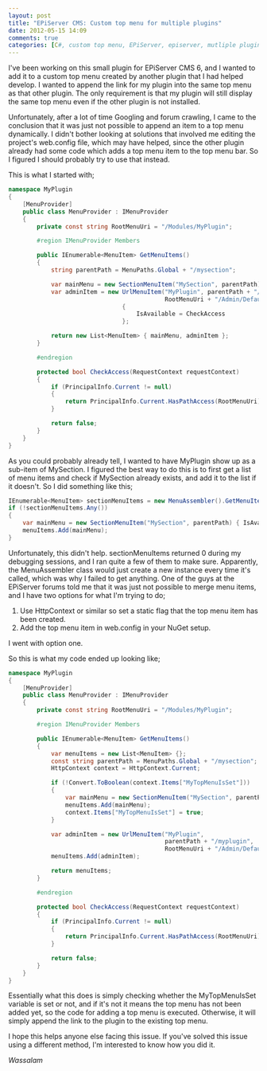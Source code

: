 ```yaml
---
layout: post
title: "EPiServer CMS: Custom top menu for multiple plugins"
date: 2012-05-15 14:09
comments: true
categories: [C#, custom top menu, EPiServer, episerver, mutliple plugins, Web Development]
---
```

I've been working on this small plugin for EPiServer CMS 6, and I wanted to add it to a custom top menu created by another plugin that I had helped develop. I wanted to append the link for my plugin into the same top menu as that other plugin. The only requirement is that my plugin will still display the same top menu even if the other plugin is not installed.

Unfortunately, after a lot of time Googling and forum crawling, I came to the conclusion that it was just not possible to append an item to a top menu dynamically. I didn't bother looking at solutions that involved me editing the project's web.config file, which may have helped, since the other plugin already had some code which adds a top menu item to the top menu bar. So I figured I should probably try to use that instead.

<!--more-->

This is what I started with;

```csharp
namespace MyPlugin
{
    [MenuProvider]
    public class MenuProvider : IMenuProvider
    {
        private const string RootMenuUri = "/Modules/MyPlugin";

        #region IMenuProvider Members

        public IEnumerable<MenuItem> GetMenuItems()
        {
            string parentPath = MenuPaths.Global + "/mysection";

            var mainMenu = new SectionMenuItem("MySection", parentPath) { IsAvailable = CheckAccess };
            var adminItem = new UrlMenuItem("MyPlugin", parentPath + "/myplugin",
                                            RootMenuUri + "/Admin/Default.aspx")
                                {
                                    IsAvailable = CheckAccess
                                };

            return new List<MenuItem> { mainMenu, adminItem };
        }

        #endregion

        protected bool CheckAccess(RequestContext requestContext)
        {
            if (PrincipalInfo.Current != null)
            {
                return PrincipalInfo.Current.HasPathAccess(RootMenuUri) || PrincipalInfo.HasAdminAccess;
            }

            return false;
        }
    }
}
```

As you could probably already tell, I wanted to have MyPlugin show up as a sub-item of MySection. I figured the best way to do this is to first get a list of menu items and check if MySection already exists, and add it to the list if it doesn't. So I did something like this;

```csharp
IEnumerable<MenuItem> sectionMenuItems = new MenuAssembler().GetMenuItems(parentPath, 1);
if (!sectionMenuItems.Any())
{
    var mainMenu = new SectionMenuItem("MySection", parentPath) { IsAvailable = CheckAccess };
    menuItems.Add(mainMenu);
}
```

Unfortunately, this didn't help. sectionMenuItems returned 0 during my debugging sessions, and I ran quite a few of them to make sure. Apparently, the MenuAssembler class would just create a new instance every time it's called, which was why I failed to get anything. One of the guys at the EPiServer forums told me that it was just not possible to merge menu items, and I have two options for what I'm trying to do;
<ol>
	<li>Use HttpContext or similar so set a static flag that the top menu item has been created.</li>
	<li>Add the top menu item in web.config in your NuGet setup.</li>
</ol>

I went with option one.

So this is what my code ended up looking like;

```csharp
namespace MyPlugin
{
    [MenuProvider]
    public class MenuProvider : IMenuProvider
    {
        private const string RootMenuUri = "/Modules/MyPlugin";

        #region IMenuProvider Members

        public IEnumerable<MenuItem> GetMenuItems()
        {
            var menuItems = new List<MenuItem> {};
            const string parentPath = MenuPaths.Global + "/mysection";
            HttpContext context = HttpContext.Current;

            if (!Convert.ToBoolean(context.Items["MyTopMenuIsSet"]))
            {
                var mainMenu = new SectionMenuItem("MySection", parentPath) { IsAvailable = CheckAccess };
                menuItems.Add(mainMenu);
                context.Items["MyTopMenuIsSet"] = true;
            }

            var adminItem = new UrlMenuItem("MyPlugin",
                                            parentPath + "/myplugin",
                                            RootMenuUri + "/Admin/Default.aspx") {IsAvailable = CheckAccess};
            menuItems.Add(adminItem);

            return menuItems;
        }

        #endregion

        protected bool CheckAccess(RequestContext requestContext)
        {
            if (PrincipalInfo.Current != null)
            {
                return PrincipalInfo.Current.HasPathAccess(RootMenuUri) || PrincipalInfo.HasAdminAccess;
            }

            return false;
        }
    }
}
```

Essentially what this does is simply checking whether the MyTopMenuIsSet variable is set or not, and if it's not it means the top menu has not been added yet, so the code for adding a top menu is executed. Otherwise, it will simply append the link to the plugin to the existing top menu.

I hope this helps anyone else facing this issue. If you've solved this issue using a different method, I'm interested to know how you did it.

*Wassalam*
